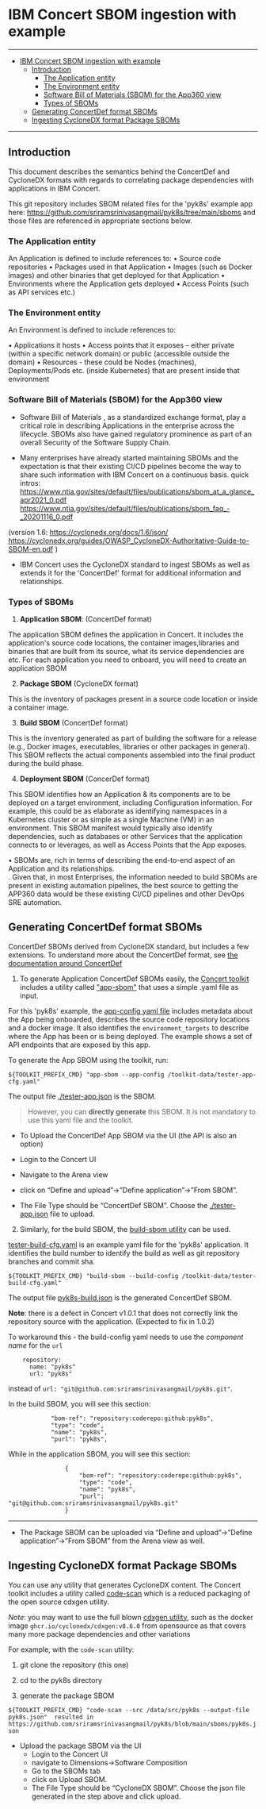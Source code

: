 

# IBM Concert SBOM ingestion with example

---

- [IBM Concert SBOM ingestion with example](#ibm-concert-sbom-ingestion-with-example)
  - [Introduction](#introduction)
    - [The Application entity](#the-application-entity)
    - [The Environment entity](#the-environment-entity)
    - [Software Bill of Materials (SBOM) for the App360 view](#software-bill-of-materials-sbom-for-the-app360-view)
    - [Types of SBOMs](#types-of-sboms)
  - [Generating ConcertDef format SBOMs](#generating-concertdef-format-sboms)
  - [Ingesting CycloneDX format Package SBOMs](#ingesting-cyclonedx-format-package-sboms)


---

## Introduction

This document describes the semantics behind the ConcertDef and CycloneDX formats with regards to correlating package dependencies with applications in IBM Concert.

This git repository includes SBOM related files for the 'pyk8s' example app here: https://github.com/sriramsrinivasangmail/pyk8s/tree/main/sboms and those files are referenced in appropriate sections below.

### The Application entity

An Application is defined to include references to:
•	Source code repositories
•	Packages used in that Application
•	Images (such as Docker images) and other binaries that get deployed for that Application
•	Environments where the Application gets deployed
•	Access Points (such as API services etc.) 

### The Environment entity

An Environment is defined to include references to:

•	Applications it hosts
•	Access points that it exposes – either private (within a specific network domain) or public (accessible outside the domain)
•	Resources  - these could be Nodes (machines),  Deployments/Pods etc. (inside Kubernetes) that are present inside that environment

### Software Bill of Materials (SBOM) for the App360 view

- 	Software Bill of Materials , as a standardized exchange format, play a critical role in describing Applications in the enterprise across the lifecycle.  SBOMs also have gained regulatory prominence as part of an overall Security of the Software Supply Chain. 

-  Many enterprises have already started maintaining SBOMs and the expectation is that their existing CI/CD pipelines become the way to share such information with IBM Concert on a continuous basis.
 quick intros: https://www.ntia.gov/sites/default/files/publications/sbom_at_a_glance_apr2021_0.pdf    https://www.ntia.gov/sites/default/files/publications/sbom_faq_-_20201116_0.pdf 

(version 1.6:  https://cyclonedx.org/docs/1.6/json/
https://cyclonedx.org/guides/OWASP_CycloneDX-Authoritative-Guide-to-SBOM-en.pdf ) 

- IBM Concert uses the CycloneDX standard to ingest SBOMs as well as extends it for the 'ConcertDef' format for additional information and relationships.

### Types of SBOMs

1) **Application SBOM**:  (ConcertDef format)

The application SBOM  defines the application in Concert.  It includes the application's source code locations, the container images,libraries and binaries that are built from its source, what its service dependencies are etc.  For each application you need to onboard, you will need to create an application SBOM

2)	**Package SBOM**  (CycloneDX format) 

This is the inventory of packages present in a source code location or inside a container image. 

3)  **Build SBOM**  (ConcertDef format)

This is the inventory generated as part of building the software for a release (e.g., Docker images, executables, libraries or other packages in general). This SBOM reflects the actual components assembled into the final product during the build phase.

4)	**Deployment SBOM**  (ConcerDef format)

This SBOM identifies how an Application & its components are to be deployed on a target environment, including Configuration information.  For example, this could be as elaborate as identifying namespaces in a Kubernetes cluster or as simple as a single Machine (VM) in an environment.  This SBOM manifest would typically also identify dependencies, such as databases or other Services that the application connects to or leverages, as well as Access Points that the App exposes. 

•	SBOMs are, rich in terms of describing the end-to-end aspect of an Application and its relationships.  
.	Given that, in most Enterprises, the information needed to build SBOMs are present in existing automation pipelines, the best source to getting the APP360 data would be these existing CI/CD pipelines and other DevOps SRE automation.


## Generating ConcertDef format SBOMs

ConcertDef SBOMs derived from CycloneDX standard, but includes a few extensions.  To understand more about the ConcertDef format, see [the documentation around ConcertDef](https://www.ibm.com/docs/en/concert?topic=topology-generating-concert-defined-sbom)

1) To generate Application ConcertDef SBOMs easily, the [Concert toolkit](https://www.ibm.com/docs/en/concert?topic=started-using-concert-toolkit#using_the_concert_toolkit__title__3) includes a utility called ["app-sbom"](https://www.ibm.com/docs/en/concert?topic=toolkit-list-utilities#toolkit_utilities_list__title__7) that uses a simple .yaml file as input. 

For this 'pyk8s' example, the [app-config yaml file](./tester-app-cfg.yaml) includes metadata about the App being onboarded, describes the source code repository locations and a docker image. It also identifies the `environment_targets` to describe where the App has been or is being deployed. The example shows a set of API endpoints that are exposed by this app. 

To generate the App SBOM using the toolkit, run:
 
`${TOOLKIT_PREFIX_CMD} "app-sbom --app-config /toolkit-data/tester-app-cfg.yaml"`

The output file [./tester-app.json](./tester-app.json) is the SBOM. 

> However, you can **directly generate** this SBOM. It is not mandatory to use this yaml file and the toolkit. 

 - To Upload the ConcertDef App SBOM via the UI (the API is also an option)

  -	Login to the Concert UI
  -	Navigate to the Arena view
  -	click on “Define and upload”->”Define application”->”From SBOM”. 
  -	The File Type should be “ConcertDef SBOM”. Choose the [./tester-app.json](./tester-app.json) file to upload.


2) Similarly, for the build SBOM, the [build-sbom utility](https://www.ibm.com/docs/en/concert?topic=toolkit-list-utilities#toolkit_utilities_list__title__5) can be used.

[tester-build-cfg.yaml](./tester-build-cfg.yaml) is an example yaml file for the 'pyk8s' application.  It identifies the build number to identify the build as well as git repository branches and commit sha.

`${TOOLKIT_PREFIX_CMD} "build-sbom --build-config /toolkit-data/tester-build-cfg.yaml"` 

The output file [pyk8s-build.json](./pyk8s-build.json) is the generated ConcertDef SBOM. 

**Note**: there is a defect in Concert v1.0.1 that does not correctly link the repository source with the application. (Expected to fix in 1.0.2)

To workaround this - the build-config yaml needs to use the _component name_ for the `url`

```
    repository:
      name: "pyk8s"
      url: "pyk8s"
```

instead of `url: "git@github.com:sriramsrinivasangmail/pyk8s.git"`.

In the build SBOM, you will see this section:

```
            "bom-ref": "repository:coderepo:github:pyk8s",
            "type": "code",
            "name": "pyk8s",
            "purl": "pyk8s",
```

While in the application SBOM, you will see this section:

```
                {
                    "bom-ref": "repository:coderepo:github:pyk8s",
                    "type": "code",
                    "name": "pyk8s",
                    "purl": "git@github.com:sriramsrinivasangmail/pyk8s.git"
                }
```

---

- The Package SBOM can be uploaded via “Define and upload”->”Define application”->”From SBOM” from the Arena view as well.

## Ingesting CycloneDX format Package SBOMs

You can use any utility that generates CycloneDX content. The Concert toolkit includes a utility called [code-scan](https://www.ibm.com/docs/en/concert?topic=toolkit-list-utilities#toolkit_utilities_list__title__2) which is a reduced packaging of the open source cdxgen utility. 

_Note_: you may want to use the full blown [cdxgen utility](https://cyclonedx.github.io/cdxgen/#/CLI?id=installing), such as the docker image `ghcr.io/cyclonedx/cdxgen:v8.6.0` from opensource as that covers many more package dependencies and other variations  

For example, with the `code-scan` utility:

1) git clone the repository (this one)

2) cd to the pyk8s directory

3) generate the package SBOM

`${TOOLKIT_PREFIX_CMD} "code-scan --src /data/src/pyk8s --output-file pyk8s.json"  resulted in https://github.com/sriramsrinivasangmail/pyk8s/blob/main/sboms/pyk8s.json`

- Upload the package SBOM via the UI
  -	Login to the Concert UI
  -	navigate to Dimensions->Software Composition
  -	Go to the SBOMs tab
  -	click on Upload SBOM.
  - The File Type should be “CycloneDX SBOM”. Choose the json file generated in the step above and click upload.


